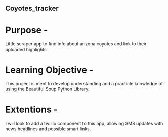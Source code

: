 ## Coyotes_tracker
# Purpose - 
Little scraper app to find info about arizona coyotes and link to their uploaded highlights

# Learning Objective -
This project is ment to develop understanding and a practicle knowledge of using the Beautiful Soup Python Library.

# Extentions - 
I will look to add a twillio component to this app, allowing SMS updates with news headlines and possible smart links.

